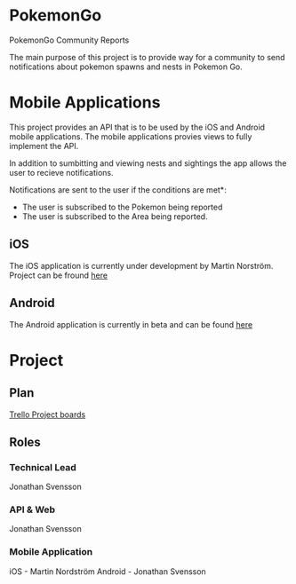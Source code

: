 
# PokemonGo
PokemonGo Community Reports

The main purpose of this project is to provide way for a community to send notifications about pokemon spawns and nests in Pokemon Go.

# Mobile Applications
This project provides an API that is to be used by the iOS and Android mobile applications.
The mobile applications provies views to fully implement the API.

In addition to sumbitting and viewing nests and sightings the app allows the user to recieve notifications.

Notifications are sent to the user if the conditions are met*:
- The user is subscribed to the Pokemon being reported
- The user is subscribed to the Area being reported.

## iOS
The iOS application is currently under development by Martin Norström.
Project can be fround [here](https://github.com/Martinnord/Sightsings-Vasteras)

## Android
The Android application is currently in beta and can be found [here](https://play.google.com/store/apps/details?id=com.svenssjj.sightingsvasteras)

# Project
## Plan
[Trello Project boards](https://trello.com/sightingsvasteras)

## Roles
### Technical Lead
Jonathan Svensson
### API & Web
Jonathan Svensson


### Mobile Application 
iOS - Martin Nordström
Android - Jonathan Svensson
 

